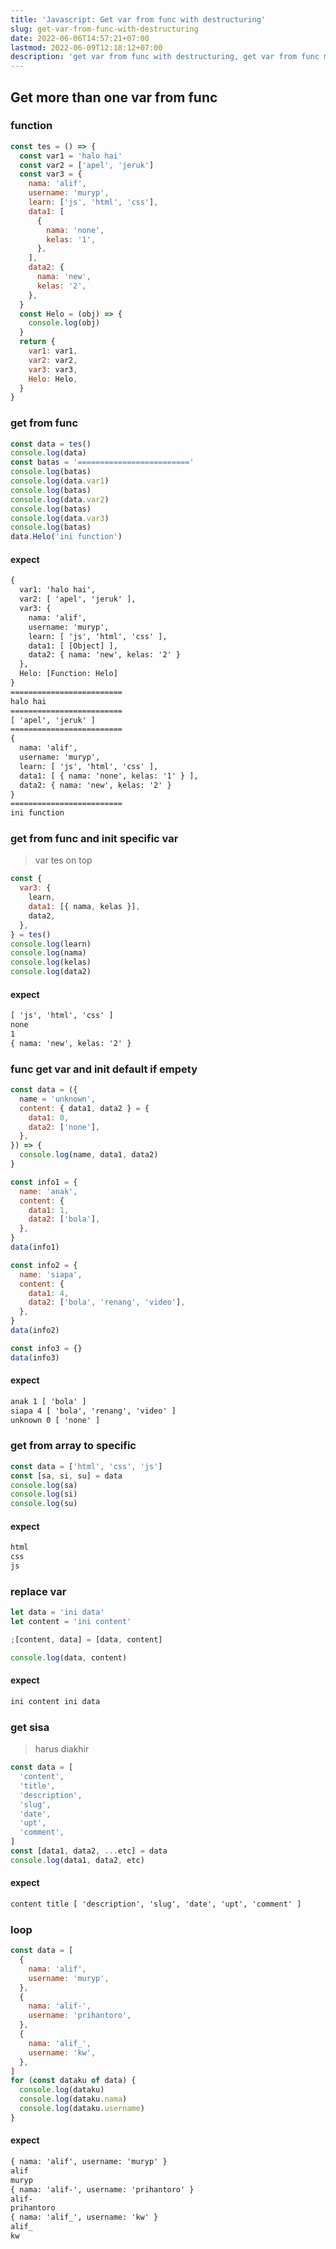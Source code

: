 ```yaml
---
title: 'Javascript: Get var from func with destructuring'
slug: get-var-from-func-with-destructuring
date: 2022-06-06T14:57:21+07:00
lastmod: 2022-06-09T12:18:12+07:00
description: 'get var from func with destructuring, get var from func more than one, Javascript'
---
```


## Get more than one var from func

### function

```javascript
const tes = () => {
  const var1 = 'halo hai'
  const var2 = ['apel', 'jeruk']
  const var3 = {
    nama: 'alif',
    username: 'muryp',
    learn: ['js', 'html', 'css'],
    data1: [
      {
        nama: 'none',
        kelas: '1',
      },
    ],
    data2: {
      nama: 'new',
      kelas: '2',
    },
  }
  const Helo = (obj) => {
    console.log(obj)
  }
  return {
    var1: var1,
    var2: var2,
    var3: var3,
    Helo: Helo,
  }
}
```

### get from func

```javascript
const data = tes()
console.log(data)
const batas = '========================='
console.log(batas)
console.log(data.var1)
console.log(batas)
console.log(data.var2)
console.log(batas)
console.log(data.var3)
console.log(batas)
data.Helo('ini function')
```

#### expect

```txt
{
  var1: 'halo hai',
  var2: [ 'apel', 'jeruk' ],
  var3: {
    nama: 'alif',
    username: 'muryp',
    learn: [ 'js', 'html', 'css' ],
    data1: [ [Object] ],
    data2: { nama: 'new', kelas: '2' }
  },
  Helo: [Function: Helo]
}
=========================
halo hai
=========================
[ 'apel', 'jeruk' ]
=========================
{
  nama: 'alif',
  username: 'muryp',
  learn: [ 'js', 'html', 'css' ],
  data1: [ { nama: 'none', kelas: '1' } ],
  data2: { nama: 'new', kelas: '2' }
}
=========================
ini function
```

### get from func and init specific var

> var tes on top

```javascript
const {
  var3: {
    learn,
    data1: [{ nama, kelas }],
    data2,
  },
} = tes()
console.log(learn)
console.log(nama)
console.log(kelas)
console.log(data2)
```

#### expect

```txt
[ 'js', 'html', 'css' ]
none
1
{ nama: 'new', kelas: '2' }
```

### func get var and init default if empety

```javascript
const data = ({
  name = 'unknown',
  content: { data1, data2 } = {
    data1: 0,
    data2: ['none'],
  },
}) => {
  console.log(name, data1, data2)
}

const info1 = {
  name: 'anak',
  content: {
    data1: 1,
    data2: ['bola'],
  },
}
data(info1)

const info2 = {
  name: 'siapa',
  content: {
    data1: 4,
    data2: ['bola', 'renang', 'video'],
  },
}
data(info2)

const info3 = {}
data(info3)
```

#### expect

```txt
anak 1 [ 'bola' ]
siapa 4 [ 'bola', 'renang', 'video' ]
unknown 0 [ 'none' ]
```

### get from array to specific

```javascript
const data = ['html', 'css', 'js']
const [sa, si, su] = data
console.log(sa)
console.log(si)
console.log(su)
```

#### expect

```txt
html
css
js
```

### replace var

```javascript
let data = 'ini data'
let content = 'ini content'

;[content, data] = [data, content]

console.log(data, content)
```

#### expect

```txt
ini content ini data
```

### get sisa

> harus diakhir

```javascript
const data = [
  'content',
  'title',
  'description',
  'slug',
  'date',
  'upt',
  'comment',
]
const [data1, data2, ...etc] = data
console.log(data1, data2, etc)
```

#### expect

```txt
content title [ 'description', 'slug', 'date', 'upt', 'comment' ]
```

### loop

```javascript
const data = [
  {
    nama: 'alif',
    username: 'muryp',
  },
  {
    nama: 'alif-',
    username: 'prihantoro',
  },
  {
    nama: 'alif_',
    username: 'kw',
  },
]
for (const dataku of data) {
  console.log(dataku)
  console.log(dataku.nama)
  console.log(dataku.username)
}
```

#### expect

```txt
{ nama: 'alif', username: 'muryp' }
alif
muryp
{ nama: 'alif-', username: 'prihantoro' }
alif-
prihantoro
{ nama: 'alif_', username: 'kw' }
alif_
kw
```

